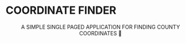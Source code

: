 # COORDINATE FINDER
<div align="center">A SIMPLE SINGLE PAGED APPLICATION FOR FINDING COUNTY COORDINATES 📍</div>